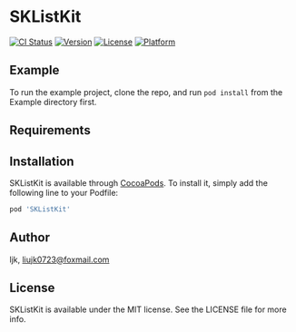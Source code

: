 # SKListKit

[![CI Status](https://img.shields.io/travis/ljk/SKListKit.svg?style=flat)](https://travis-ci.org/ljk/SKListKit)
[![Version](https://img.shields.io/cocoapods/v/SKListKit.svg?style=flat)](https://cocoapods.org/pods/SKListKit)
[![License](https://img.shields.io/cocoapods/l/SKListKit.svg?style=flat)](https://cocoapods.org/pods/SKListKit)
[![Platform](https://img.shields.io/cocoapods/p/SKListKit.svg?style=flat)](https://cocoapods.org/pods/SKListKit)

## Example

To run the example project, clone the repo, and run `pod install` from the Example directory first.

## Requirements

## Installation

SKListKit is available through [CocoaPods](https://cocoapods.org). To install
it, simply add the following line to your Podfile:

```ruby
pod 'SKListKit'
```

## Author

ljk, liujk0723@foxmail.com

## License

SKListKit is available under the MIT license. See the LICENSE file for more info.

